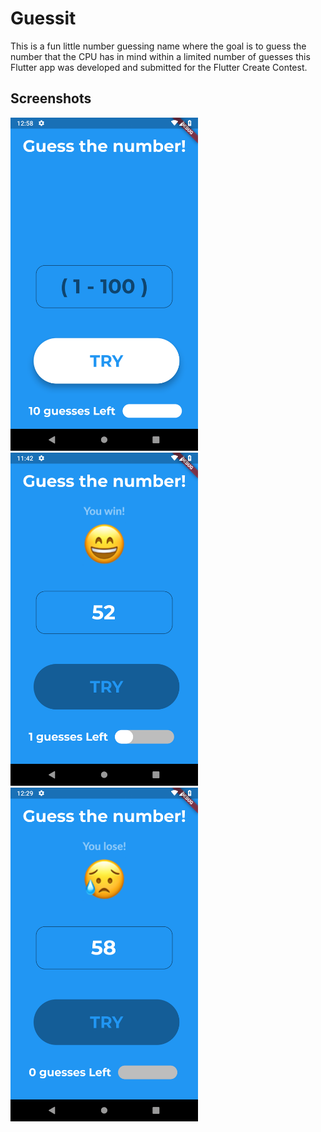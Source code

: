 # Guessit

This is a fun little number guessing name where the goal is to guess the number that the CPU has in mind within a limited number of guesses this Flutter app was developed and submitted for the Flutter Create Contest.

## Screenshots

<img src="https://github.com/ThalapathySiva/GuessIT/blob/master/assets/images/snap2.png" width="300" />
<img src="https://github.com/ThalapathySiva/GuessIT/blob/master/assets/images/snap.png" width="300" /> 
<img src="https://github.com/ThalapathySiva/GuessIT/blob/master/assets/images/snap1.png" width="300" />



